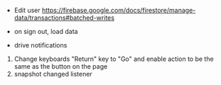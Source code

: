 - Edit user https://firebase.google.com/docs/firestore/manage-data/transactions#batched-writes

- on sign out, load data

- drive notifications

1. Change keyboards "Return" key to "Go" and enable action to be the same as the button on the page
3. snapshot changed listener
